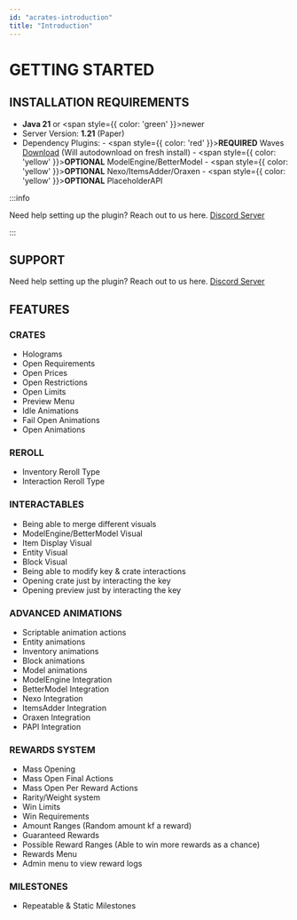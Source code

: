 ```yaml
---
id: "acrates-introduction"
title: "Introduction"
---
```

# GETTING STARTED

## INSTALLATION REQUIREMENTS
- **Java 21** or <span style={{ color: 'green' }}>newer</span>
- Server Version: **1.21** (Paper)
- Dependency Plugins:
      - <span style={{ color: 'red' }}>**REQUIRED**</span> Waves [Download](https://www.spigotmc.org/resources/waves-core-of-aquatic-plugins.119819/) (Will autodownload on fresh install) 
      - <span style={{ color: 'yellow' }}>**OPTIONAL**</span> ModelEngine/BetterModel
      - <span style={{ color: 'yellow' }}>**OPTIONAL**</span> Nexo/ItemsAdder/Oraxen
      - <span style={{ color: 'yellow' }}>**OPTIONAL**</span> PlaceholderAPI

:::info

Need help setting up the plugin? Reach out to us here. [Discord Server](https://discord.aquatic.gg)

:::

## SUPPORT

Need help setting up the plugin? Reach out to us here. [Discord Server](https://discord.aquatic.gg)

## FEATURES

### CRATES
  - Holograms
  - Open Requirements
  - Open Prices
  - Open Restrictions
  - Open Limits
  - Preview Menu
  - Idle Animations
  - Fail Open Animations
  - Open Animations

### REROLL
  - Inventory Reroll Type
  - Interaction Reroll Type

### INTERACTABLES
  - Being able to merge different visuals
  - ModelEngine/BetterModel Visual
  - Item Display Visual
  - Entity Visual
  - Block Visual
  - Being able to modify key & crate interactions
  - Opening crate just by interacting the key
  - Opening preview just by interacting the key

### ADVANCED ANIMATIONS
  - Scriptable animation actions
  - Entity animations
  - Inventory animations
  - Block animations
  - Model animations
  - ModelEngine Integration
  - BetterModel Integration
  - Nexo Integration
  - ItemsAdder Integration
  - Oraxen Integration
  - PAPI Integration

### REWARDS SYSTEM
  - Mass Opening
  - Mass Open Final Actions
  - Mass Open Per Reward Actions
  - Rarity/Weight system
  - Win Limits
  - Win Requirements
  - Amount Ranges (Random amount kf a reward)
  - Guaranteed Rewards
  - Possible Reward Ranges (Able to win more rewards as a chance)
  - Rewards Menu
  - Admin menu to view reward logs
    
### MILESTONES
  - Repeatable & Static Milestones
